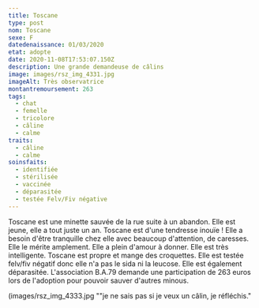```yaml
---
title: Toscane
type: post
nom: Toscane
sexe: F
datedenaissance: 01/03/2020
etat: adopte
date: 2020-11-08T17:53:07.150Z
description: Une grande demandeuse de câlins
image: images/rsz_img_4331.jpg
imageAlt: Très observatrice
montantremoursement: 263
tags:
  - chat
  - femelle
  - tricolore
  - câline
  - calme
traits:
  - câline
  - calme
soinsfaits:
  - identifiée
  - stérilisée
  - vaccinée
  - déparasitée
  - testée Felv/Fiv négative
---
```

Toscane est une minette sauvée de la rue suite à un abandon. Elle est jeune, elle a tout juste un an. Toscane est d'une tendresse inouïe ! Elle a besoin d'être tranquille chez elle avec beaucoup d'attention, de caresses. Elle le mérite amplement. Elle a plein d'amour à donner. Elle est très intelligente. Toscane est propre et mange des croquettes. Elle est testée felv/fiv négatif donc elle n'a pas le sida ni la leucose. Elle est également déparasitée. L'association B.A.79 demande une participation de 263 euros lors de l'adoption pour pouvoir sauver d'autres minous.



(images/rsz_img_4333.jpg "\"je ne sais pas si je veux un câlin, je réfléchis.\"